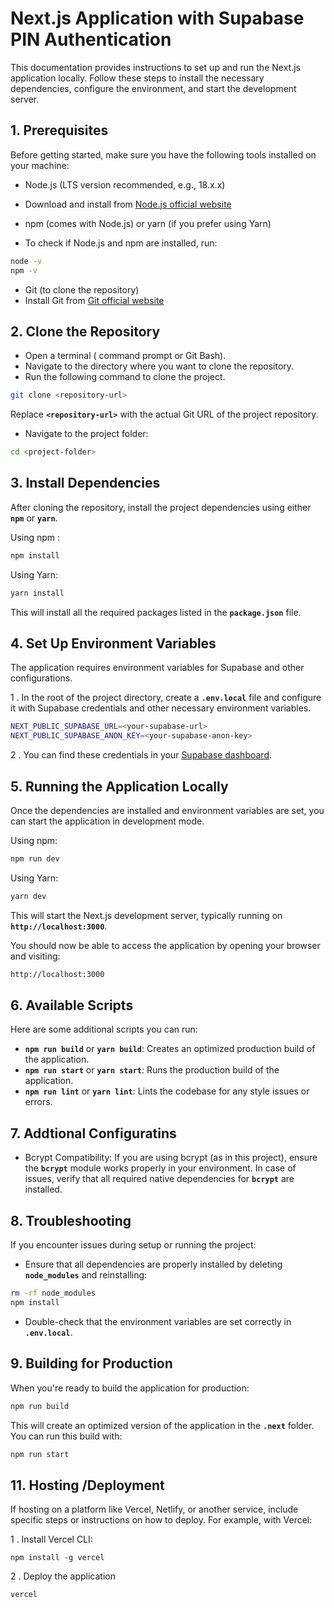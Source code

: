 
# Next.js Application with Supabase PIN Authentication


This documentation provides instructions to set up and run the Next.js application locally. Follow these steps to install the necessary dependencies, configure the environment, and start the development server.

## 1. Prerequisites
Before getting started, make sure you have the following tools installed on your machine:
- Node.js (LTS version recommended, e.g., 18.x.x)

- Download and install from [Node.js official website](https://nodejs.org/en/download/package-manager/)
- npm (comes with Node.js) or yarn (if you prefer using Yarn)

- To check if Node.js and npm are installed, run: 

```bash
node -v
npm -v
```
- Git (to clone the repository)
- Install Git from [Git official website](https://git-scm.com/)

## 2. Clone the Repository
- Open a terminal ( command prompt or Git Bash).
- Navigate to the directory where you want to clone the repository.
- Run the following command to clone the project.

```bash
git clone <repository-url>

```
Replace **`<repository-url>`** with the actual Git URL of the project repository. 

- Navigate to the project folder:
```bash
cd <project-folder>

```

## 3. Install Dependencies
After cloning the repository, install the project dependencies using either **`npm`** or **`yarn`**.

Using npm : 

```bash
npm install

```

Using Yarn:

```bash
yarn install
```
This will install all the required packages listed in the **`package.json`** file.

## 4. Set Up Environment Variables
The application requires environment variables for Supabase and other configurations.

1 . In the root of the project directory, create a **`.env.local`** file and configure it with Supabase credentials and other necessary environment variables.

```bash
NEXT_PUBLIC_SUPABASE_URL=<your-supabase-url>
NEXT_PUBLIC_SUPABASE_ANON_KEY=<your-supabase-anon-key>

```
2 . You can find these credentials in your [Supabase dashboard](https://supabase.com/).

## 5. Running the Application Locally

Once the dependencies are installed and environment variables are set, you can start the application in development mode.

Using npm: 
```bash
npm run dev
```
Using Yarn:
```bash
yarn dev
```
This will start the Next.js development server, typically running on **`http://localhost:3000`**.

You should now be able to access the application by opening your browser and visiting:

```bash
http://localhost:3000

```

## 6. Available Scripts

Here are some additional scripts you can run:

- **`npm run build`** or **`yarn build`**: Creates an optimized production build of the application.
- **`npm run start`** or **`yarn start`**: Runs the production build of the application.
- **`npm run lint`** or **`yarn lint`**: Lints the codebase for any style issues or errors.

## 7. Addtional Configuratins
- Bcrypt Compatibility: If you are using bcrypt (as in this project), ensure the **`bcrypt`** module works properly in your environment. In case of issues, verify that all required native dependencies for **`bcrypt`** are installed.

## 8. Troubleshooting
If you encounter issues during setup or running the project:
- Ensure that all dependencies are properly installed by deleting **`node_modules`** and reinstalling:

```bash
rm -rf node_modules
npm install

```
- Double-check that the environment variables are set correctly in **`.env.local`**.

## 9. Building for Production
When you're ready to build the application for production:

```bash
npm run build
```
This will create an optimized version of the application in the **`.next`** folder. You can run this build with:
```bash
npm run start
```

## 11. Hosting /Deployment 

If hosting on a platform like Vercel, Netlify, or another service, include specific steps or instructions on how to deploy. For example, with Vercel:

 1 . Install Vercel CLI:
 ```bast
 npm install -g vercel
 ```
 2 . Deploy the application

 ```bash
 vercel
```